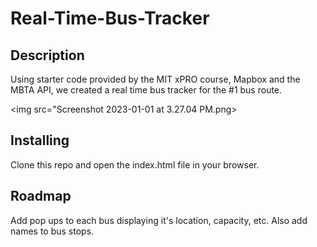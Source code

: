# Real-Time-Bus-Tracker

## Description
Using starter code provided by the MIT xPRO course, Mapbox and the MBTA API, we created a real time bus tracker for the #1 bus route. 

<img src="Screenshot 2023-01-01 at 3.27.04 PM.png>

## Installing
Clone this repo and open the index.html file in your browser.

## Roadmap
Add pop ups to each bus displaying it's location, capacity, etc. Also add names to bus stops.
